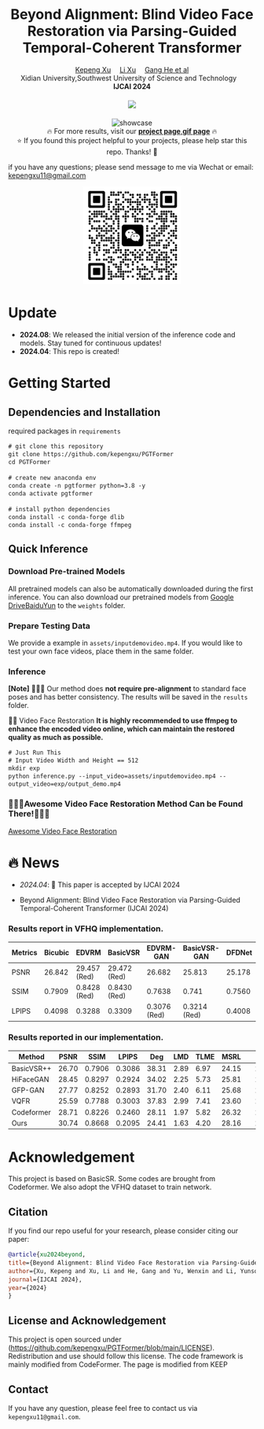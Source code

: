 <div align="center">

<h1>Beyond Alignment: Blind Video Face Restoration via Parsing-Guided Temporal-Coherent Transformer</h1>
<div>
    <a href='https://kepengxu.github.io/' target='_blank'>Kepeng Xu</a>&emsp;
    <a href='https://icecherylxuli.github.io/' target='_blank'>Li Xu</a>&emsp;
    <a href='' target='_blank'>Gang He et al</a>
</div>
<div>
    Xidian University,Southwest University of Science and Technology&emsp; 
</div>

<div>
    <strong>IJCAI 2024</strong>
</div>

<div>
    <h4 align="center">
        <a href="https://kepengxu.github.io/projects/pgtformer/" target='_blank'>
        <img src="https://img.shields.io/badge/🐳-Project%20Page-blue">
        </a>
    </h4>
</div>


<p align="center">
  <img src="./assets/output.gif" alt="showcase">
  <br>
  🔥 For more results, visit our <a href="https://kepengxu.github.io/projects/pgtformer/"><strong>project page</strong>,<a href="https://github.com/kepengxu/PGTFormer/blob/main/MoreVideoResults.md"><strong>gif page</strong></a> 🔥
  <br>
  ⭐ If you found this project helpful to your projects, please help star this repo. Thanks! 🤗
</p>

</div>


if you have any questions; please send message to me via Wechat or email: kepengxu11@gmail.com

<p align="center">
  <img src="./assets/vx.png" alt="Wechat" width="200">
</p>


# Update
- **2024.08**: We released the initial version of the inference code and models. Stay tuned for continuous updates!
- **2024.04**: This repo is created!


# Getting Started

## Dependencies and Installation

required packages in `requirements`
```
# git clone this repository
git clone https://github.com/kepengxu/PGTFormer
cd PGTFormer

# create new anaconda env
conda create -n pgtformer python=3.8 -y
conda activate pgtformer

# install python dependencies
conda install -c conda-forge dlib
conda install -c conda-forge ffmpeg
```

## Quick Inference

### Download Pre-trained Models
All pretrained models can also be automatically downloaded during the first inference.
You can also download our pretrained models from [Google Drive](https://drive.google.com/file/d/1DFwfPpiIxqjd-PrQ7zoKlVF4HqTM0Ops/view?usp=sharing)[BaiduYun](https://pan.baidu.com/s/1pN0u6ITT-JUFg9-PhgUkrg?pwd=pgtf) to the `weights` folder.


### Prepare Testing Data
We provide a example in `assets/inputdemovideo.mp4`. If you would like to test your own face videos, place them in the same folder.




### Inference

**[Note]** 🚀🚀🚀  Our method does **not require pre-alignment** to standard face poses and has better consistency.
The results will be saved in the `results` folder.


🧑🏻 Video Face Restoration
**It is highly recommended to use ffmpeg to enhance the encoded video online, which can maintain the restored quality as much as possible.**
```
# Just Run This 
# Input Video Width and Height == 512
mkdir exp
python inference.py --input_video=assets/inputdemovideo.mp4 --output_video=exp/output_demo.mp4
```

### 🚀🚀🚀Awesome Video Face Restoration Method Can be Found There!🚀🚀🚀

[Awesome Video Face Restoration](https://github.com/kepengxu/Awesome-Video-Face-Restoration/tree/main)

# 🔥 News
- *2024.04*: 🎉 This paper is accepted by IJCAI 2024

- Beyond Alignment: Blind Video Face Restoration via Parsing-Guided Temporal-Coherent Transformer (IJCAI 2024)

### Results report in VFHQ implementation.

| Metrics | Bicubic | EDVRM | BasicVSR | EDVRM-GAN | BasicVSR-GAN | DFDNet | GFP-GAN | GPEN |
|---------|---------|-------|----------|-----------|--------------|--------|---------|------|
| PSNR    | 26.842  | 29.457 (Red) | 29.472 (Red) | 26.682  | 25.813  | 25.178  | 25.978 | 26.672 |
| SSIM    | 0.7909  | 0.8428 (Red) | 0.8430 (Red) | 0.7638  | 0.741   | 0.7560  | 0.7723 | 0.7768 |
| LPIPS   | 0.4098  | 0.3288 | 0.3309 | 0.3076 (Red) | 0.3214 (Red) | 0.4008  | 0.3446 | 0.3607 |


### Results reported in our implementation.
| Method      | PSNR  | SSIM   | LPIPS | Deg  | LMD  | TLME | MSRL | | PSNR  | SSIM   | LPIPS | Deg  | LMD  | TLME | MSRL |
|-------------|-------|--------|-------|------|------|------|------|-|-------|--------|-------|------|------|------|------|
| BasicVSR++  | 26.70 | 0.7906 | 0.3086| 38.31| 2.89 | 6.97 | 24.15| | 26.17 | 0.7482 | 0.3594| 36.14| 2.39 | 7.09 | 23.91|
| HiFaceGAN   | 28.45 | 0.8297 | 0.2924| 34.02| 2.25 | 5.73 | 25.81| | 27.41 | 0.7926 | 0.3167| 32.74| 1.99 | 5.59 | 24.99|
| GFP-GAN     | 27.77 | 0.8252 | 0.2893| 31.70| 2.40 | 6.11 | 25.68| | 26.27 | 0.7864 | 0.3167| 30.14| 2.13 | 6.17 | 24.69|
| VQFR        | 25.59 | 0.7788 | 0.3003| 37.83| 2.99 | 7.41 | 23.60| | 25.33 | 0.7459 | 0.3134| 33.27| 2.40 | 7.05 | 23.04|
| Codeformer  | 28.71 | 0.8226 | 0.2460| 28.11| 1.97 | 5.82 | 26.32| | 27.88 | 0.8018 | 0.2738| 26.55| 1.74 | 5.60 | 25.54|
| Ours        | 30.74 | 0.8668 | 0.2095| 24.41| 1.63 | 4.20 | 28.16| | 29.66 | 0.8408 | 0.2230| 23.09| 1.35 | 4.09 | 27.33|


# Acknowledgement
This project is based on BasicSR. Some codes are brought from Codeformer. We also adopt the VFHQ dataset to train network.




## Citation

   If you find our repo useful for your research, please consider citing our paper:

   ```bibtex
@article{xu2024beyond,
  title={Beyond Alignment: Blind Video Face Restoration via Parsing-Guided Temporal-Coherent Transformer},
  author={Xu, Kepeng and Xu, Li and He, Gang and Yu, Wenxin and Li, Yunsong},
  journal={IJCAI 2024},
  year={2024}
}
   ```


## License and Acknowledgement

This project is open sourced under (https://github.com/kepengxu/PGTFormer/blob/main/LICENSE). Redistribution and use should follow this license.
The code framework is mainly modified from CodeFormer.
The page is modified from KEEP


## Contact

If you have any question, please feel free to contact us via `kepengxu11@gmail.com`.
